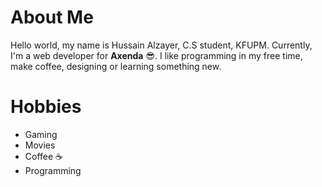# About Me

Hello world, my name is Hussain Alzayer, C.S student, KFUPM.
Currently, I'm a web developer for **Axenda** 😎. I like
programming in my free time, make coffee, designing or learning something new.

# Hobbies

- Gaming
- Movies
- Coffee ☕
- Programming
